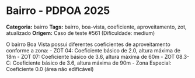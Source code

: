 # Bairro - PDPOA 2025

**Categoria:** bairro
**Tags:** bairro, boa-vista, coeficiente, aproveitamento, zot, atualizado
**Origem:** Caso de teste #561 (Dificuldade: medium)

O bairro Boa Vista possui diferentes coeficientes de aproveitamento conforme a zona: - ZOT 04: Coeficiente básico de 2.0, altura máxima de 18m - ZOT 07: Coeficiente básico de 3.6, altura máxima de 60m - ZOT 08.3-C: Coeficiente básico de 3.6, altura máxima de 90m - Zona Especial: Coeficiente 0.0 (área não edificável)